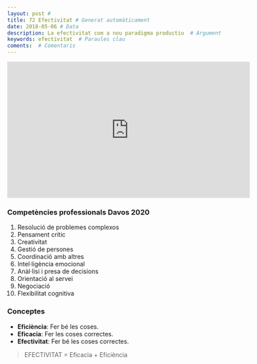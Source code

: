 ```yaml
---
layout: post #
title: 72 Efectivitat # Generat automàticament
date: 2018-05-06 # Data
description: La efectivitat com a nou paradigma productiu  # Argument
keywords: efectivitat  # Paraules clau
coments:  # Comentaris
---
```


<iframe width="560" height="315" src="https://www.youtube.com/embed/Qb6DwIsaxXU?start=100" frameborder="0" allow="autoplay; encrypted-media" allowfullscreen></iframe>


### Competències professionals Davos 2020

1. Resolució de problemes complexos
2. Pensament crític
3. Creativitat
4. Gestió de persones
5. Coordinació amb altres
6. Intel·ligència emocional
7. Anàl·lisi i presa de decisions
8. Orientació al servei
9. Negociació
10. Flexibilitat cognitiva

### Conceptes

- **Eficiència**: Fer bé les coses.
- **Eficacia**: Fer les coses correctes.
- **Efectivitat**: Fer bé les coses correctes.

> EFECTIVITAT = Eficacia + Eficiència
